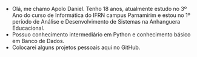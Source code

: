 - Olá, me chamo Apolo Daniel. Tenho 18 anos, atualmente estudo no 3º Ano do curso de Informática do IFRN campus Parnamirim e estou no 1º período de Análise e Desenvolvimento de Sistemas na Anhanguera Educacional.
- Possuo conhecimento intermediário em Python e conhecimento básico em Banco de Dados.
- Colocarei alguns projetos pessoais aqui no GitHub.

